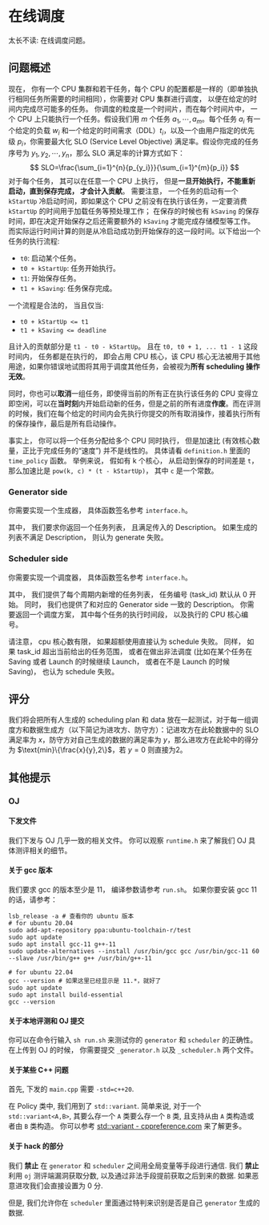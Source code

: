 # 在线调度

太长不读: 在线调度问题。

## 问题概述

现在， 你有一个 CPU 集群和若干任务，每个 CPU 的配置都是一样的（即单独执行相同任务所需要的时间相同），你需要对 CPU 集群进行调度， 以便在给定的时间内完成尽可能多的任务。 你调度的粒度是一个时间片，而在每个时间片中， 一个 CPU 上只能执行一个任务。假设我们用 $m$ 个任务 $a_1,\cdots,a_m$。每个任务 $a_i$ 有一个给定的负载 $w_i$ 和一个给定的时间需求（DDL）$t_i$，以及一个由用户指定的优先级 $p_i$，你需要最大化 SLO (Service Level Objective) 满足率。假设你完成的任务序号为 $y_1,y_2,\cdots,y_n$，那么 SLO 满足率的计算方式如下：
$$
SLO=\frac{\sum_{i=1}^{n}{p_{y_i}}}{\sum_{i=1}^{m}{p_i}}
$$
对于每个任务， 其可以在任意一个 CPU 上执行， 但是**一旦开始执行，不能重新启动，直到保存完成， 才会计入贡献**。 需要注意， 一个任务的启动有一个 `kStartUp` 冷启动时间，即如果这个 CPU 之前没有在执行该任务，一定要消费 `kStartUp` 的时间用于加载任务等预处理工作； 在保存的时候也有 `kSaving` 的保存时间，即在决定开始保存之后还需要额外的 `kSaving` 才能完成存储模型等工作。而实际运行时间计算的则是从冷启动成功到开始保存的这一段时间。以下给出一个任务的执行流程:

- `t0`: 启动某个任务。
- `t0 + kStartUp`: 任务开始执行。
- `t1`: 开始保存任务。
- `t1 + kSaving`: 任务保存完成。

一个流程是合法的， 当且仅当:

- `t0 + kStartUp <= t1`
- `t1 + kSaving <= deadline`

且计入的贡献部分是 `t1 - t0 - kStartUp`。 且在 `t0, t0 + 1, ... t1 - 1` 这段时间内， 任务都是在执行的， 即会占用 CPU 核心，该 CPU 核心无法被用于其他用途，如果你错误地试图将其用于调度其他任务，会被视为**所有 scheduling 操作无效**。

同时，你也可以**取消**一组任务，即使得当前的所有正在执行该任务的 CPU 变得立即空闲，可以在**当时刻**内开始启动新的任务，但是之前的所有进度**作废**。而在评测的时候，我们在每个给定的时间内会先执行你提交的所有取消操作，接着执行所有的保存操作，最后是所有启动操作。

事实上， 你可以将一个任务分配给多个 CPU 同时执行， 但是加速比 (有效核心数量，正比于完成任务的“速度”) 并不是线性的。 具体请看 `definition.h` 里面的 `time_policy` 函数。 举例来说， 假如有 k 个核心， 从启动到保存的时间差是 `t`， 那么加速比是 `pow(k, c) * (t - kStartUp)`， 其中 `c` 是一个常数。

### Generator side

你需要实现一个生成器， 具体函数签名参考 `interface.h`。

其中， 我们要求你返回一个任务列表， 且满足传入的 Description。 如果生成的列表不满足 Description， 则认为 generate 失败。

### Scheduler side

你需要实现一个调度器， 具体函数签名参考 `interface.h`。

其中， 我们提供了每个周期内新增的任务列表， 任务编号 (task_id) 默认从 0 开始。 同时， 我们也提供了和对应的 Generator side 一致的 Description。 你需要返回一个调度方案， 其中每个任务的执行时间段， 以及执行的 CPU 核心编号。

请注意， cpu 核心数有限， 如果超额使用直接认为 schedule 失败。 同样， 如果 task_id 超出当前给出的任务范围， 或者在做出非法调度 (比如在某个任务在 Saving 或者 Launch 的时候继续 Launch， 或者在不是 Launch 的时候 Saving)， 也认为 schedule 失败。

## 评分

我们将会把所有人生成的 scheduling plan 和 data 放在一起测试，对于每一组调度方和数据生成方（以下简记为进攻方、防守方）：记进攻方在此轮数据中的 SLO 满足率为 $x$，防守方对自己生成的数据的满足率为 $y$，那么进攻方在此轮中的得分为 $\text{min}\{\frac{x}{y},2\}$，若 $y=0$ 则直接为$2$。

## 其他提示

### OJ

#### 下发文件

我们下发与 OJ 几乎一致的相关文件。 你可以观察 `runtime.h` 来了解我们 OJ 具体测评相关的细节。

#### 关于 gcc 版本

我们要求 gcc 的版本至少是 11， 编译参数请参考 `run.sh`。 如果你要安装 gcc 11 的话，请参考：

```shell
lsb_release -a # 查看你的 ubuntu 版本
# for ubuntu 20.04
sudo add-apt-repository ppa:ubuntu-toolchain-r/test
sudo apt update
sudo apt install gcc-11 g++-11
sudo update-alternatives --install /usr/bin/gcc gcc /usr/bin/gcc-11 60 --slave /usr/bin/g++ g++ /usr/bin/g++-11

# for ubuntu 22.04
gcc --version # 如果这里已经显示是 11.*，就好了
sudo apt update
sudo apt install build-essential
gcc --version
```

#### 关于本地评测和 OJ 提交

你可以在命令行输入 `sh run.sh` 来测试你的 `generator` 和 `scheduler` 的正确性。 在上传到 OJ 的时候， 你需要提交 `_generator.h` 以及 `_scheduler.h` 两个文件。

#### 关于某些 C++ 问题

首先, 下发的 `main.cpp` 需要 `-std=c++20`.

在 Policy 类中, 我们用到了 `std::variant`. 简单来说, 对于一个 `std::variant<A,B>`, 其要么存一个 `A` 类要么存一个 `B` 类, 且支持从由 `A` 类构造或者由 `B` 类构造。 你可以参考 [std::variant - cppreference.com](https://en.cppreference.com/w/cpp/utility/variant) 来了解更多。

#### 关于 hack 的部分

我们 **禁止** 在 `generator` 和 `scheduler` 之间用全局变量等手段进行通信. 我们 **禁止** 利用 `oj` 测评端漏洞获取分数, 以及通过非法手段提前获取之后到来的数据. 如果恶意进攻我们会直接设置为 $0$ 分.

但是, 我们允许你在 `scheduler` 里面通过特判来识别是否是自己 `generator` 生成的数据.
